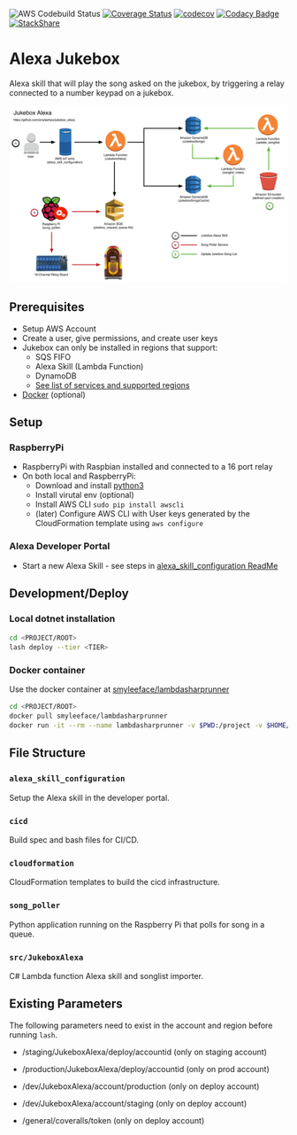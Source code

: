 ![AWS Codebuild Status](https://codebuild.us-west-2.amazonaws.com/badges?uuid=eyJlbmNyeXB0ZWREYXRhIjoiaXlCTjg1bTFCMDlyRjhaWWRkT3BET0RsbVo5UEVXMkpxNnBMd0tvQk1SNEwzbnlSV2dCR0RTYTZyR2lWSmtLQnY5MndybzBWUFBHYUpyTFByNStCei9rPSIsIml2UGFyYW1ldGVyU3BlYyI6Im5MK2VLb0FQaGhjU21hTkkiLCJtYXRlcmlhbFNldFNlcmlhbCI6MX0%3D&branch=feature-trigger-event)
[![Coverage Status](https://coveralls.io/repos/github/smyleeface/JukeboxAlexa/badge.svg?branch=feature-trigger-event)](https://coveralls.io/github/smyleeface/JukeboxAlexa?branch=feature-trigger-event)
[![codecov](https://codecov.io/gh/smyleeface/JukeboxAlexa/branch/feature-trigger-event/graph/badge.svg)](https://codecov.io/gh/smyleeface/JukeboxAlexa)
[![Codacy Badge](https://api.codacy.com/project/badge/Grade/718db1a14d7643de8ad8f4e035d961dc)](https://www.codacy.com/app/smyleeface/JukeboxAlexa?utm_source=github.com&amp;utm_medium=referral&amp;utm_content=smyleeface/JukeboxAlexa&amp;utm_campaign=Badge_Grade)
[![StackShare](https://img.shields.io/badge/tech-stack-0690fa.svg?style=flat)](https://stackshare.io/smyleeface/jukeboxalexa)

Alexa Jukebox
=============
Alexa skill that will play the song asked on the jukebox, by triggering a relay connected to a number keypad on a jukebox.

![Alexa Jukebox workflow diagram](images/jukebox_diagram.png "Alexa Jukebox workflow diagram")

## Prerequisites
* Setup AWS Account
* Create a user, give permissions, and create user keys
* Jukebox can only be installed in regions that support:
    * SQS FIFO
    * Alexa Skill (Lambda Function)
    * DynamoDB
    * [See list of services and supported regions](https://aws.amazon.com/about-aws/global-infrastructure/regional-product-services/)
* [Docker](https://docker.com/) (optional)

## Setup

### RaspberryPi

* RaspberryPi with Raspbian installed and connected to a 16 port relay
* On both local and RaspberryPi: 
    * Download and install [python3](https://www.python.org/downloads/)
    * Install virutal env (optional)
    * Install AWS CLI `sudo pip install awscli`
    * (later) Configure AWS CLI with User keys generated by the CloudFormation template using `aws configure`

### Alexa Developer Portal

* Start a new Alexa Skill - see steps in [alexa_skill_configuration ReadMe](alexa_skill_configuration/ReadMe.md)

## Development/Deploy

### Local dotnet installation

```bash
cd <PROJECT/ROOT>
lash deploy --tier <TIER>
```

### Docker container

Use the docker container at [smyleeface/lambdasharprunner](https://hub.docker.com/r/smyleeface/lambdasharprunner/)

```bash
cd <PROJECT/ROOT>
docker pull smyleeface/lambdasharprunner
docker run -it --rm --name lambdasharprunner -v $PWD:/project -v $HOME/.aws:/root/.aws smyleeface/lambdasharprunner:latest /bin/bash lash deploy --tier <TIER>
```

## File Structure

### `alexa_skill_configuration`

Setup the Alexa skill in the developer portal.

### `cicd`

Build spec and bash files for CI/CD.

### `cloudformation`

CloudFormation templates to build the cicd infrastructure.

### `song_poller`

Python application running on the Raspberry Pi that polls for song in a queue. 

### `src/JukeboxAlexa`

C# Lambda function Alexa skill and songlist importer.


## Existing Parameters

The following parameters need to exist in the account and region before running `lash`.

* /staging/JukeboxAlexa/deploy/accountid (only on staging account)

* /production/JukeboxAlexa/deploy/accountid (only on prod account)

* /dev/JukeboxAlexa/account/production (only on deploy account)
* /dev/JukeboxAlexa/account/staging (only on deploy account)
* /general/coveralls/token (only on deploy account)


